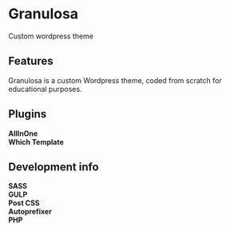# Granulosa

Custom wordpress theme

## Features

Granulosa is a custom Wordpress theme, coded from scratch for educational purposes.

## Plugins

**AllInOne** <br>
**Which Template**

## Development info

**SASS** <br>
**GULP** <br>
**Post CSS** <br>
**Autoprefixer** <br>
**PHP** <br>
